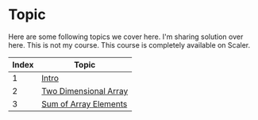 # Topic

<p>Here are some following topics we cover here. I'm sharing solution over here. This is not my course. This course is completely available on Scaler.</p>




<table>
    <thead>
        <th>Index</th>
        <th>Topic</th>
    </thead>
    <tbody>
        <tr>
            <td>1</td>
            <td><a href="Intro.java">Intro</a></td>
        </tr>
        <tr>
            <td>2</td>
            <td><a href="TwoDimArray.java">Two Dimensional Array</a></td>
        </tr>
        <tr>
            <td>3</td>
            <td><a href="SumOfArray.java">Sum of Array Elements</a></td>
        </tr>
    </tbody>
</table>